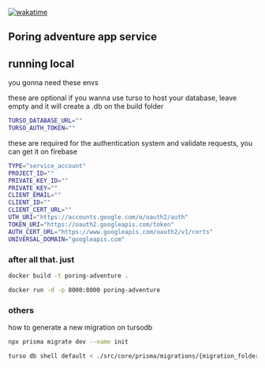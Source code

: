 [![wakatime](https://wakatime.com/badge/user/df445858-58a6-4172-a4be-3b67be4d426e/project/018e8aac-dd22-43ba-8f11-07288bb6fc98.svg)](https://wakatime.com/badge/user/df445858-58a6-4172-a4be-3b67be4d426e/project/018e8aac-dd22-43ba-8f11-07288bb6fc98)

## Poring adventure app service

## running local

you gonna need these envs

these are optional if you wanna use turso to host your database, leave empty and it will create a .db on the build folder

```bash
TURSO_DATABASE_URL=""
TURSO_AUTH_TOKEN=""
```

these are required for the authentication system and validate requests, you can get it on firebase

```bash
TYPE="service_account"
PROJECT_ID=""
PRIVATE_KEY_ID=""
PRIVATE_KEY=""
CLIENT_EMAIL=""
CLIENT_ID=""
CLIENT_CERT_URL=""
UTH_URI="https://accounts.google.com/o/oauth2/auth"
TOKEN_URI="https://oauth2.googleapis.com/token"
AUTH_CERT_URL="https://www.googleapis.com/oauth2/v1/certs"
UNIVERSAL_DOMAIN="googleapis.com"
```

### after all that. just

```bash
docker build -t poring-adventure .

docker run -d -p 8000:8000 poring-adventure
```

### others

how to generate a new migration on tursodb

```bash
npx prisma migrate dev --name init
```

```bash
turso db shell default < ./src/core/prisma/migrations/{migration_folder}/migration.sql
```
